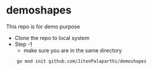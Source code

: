 # demoshapes
This repo is for demo purpose

- Clone the repo to local system
- Step -1 
    - make sure you are in the same directory
```
    go mod init github.com/JitenPalaparthi/demoshapes
```
